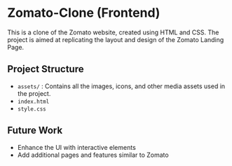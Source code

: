 # Zomato-Clone (Frontend)
This is a clone of the Zomato website, created using HTML and CSS. The project is aimed at replicating the layout and design of the Zomato Landing Page.

## Project Structure
- `assets/` : Contains all the images, icons, and other media assets used in the project.
- `index.html` 
- `style.css`

## Future Work
- Enhance the UI with interactive elements
- Add additional pages and features similar to Zomato
